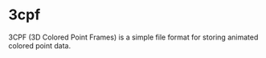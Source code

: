# 3cpf
3CPF (3D Colored Point Frames) is a simple file format for storing animated colored point data.
